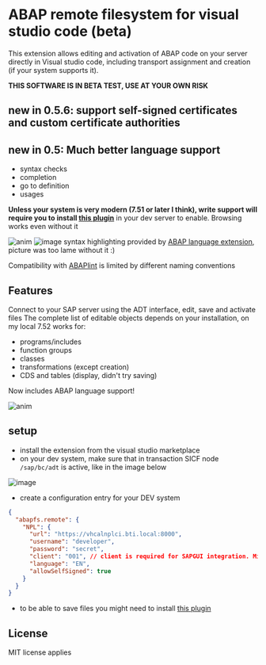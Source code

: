 # ABAP remote filesystem for visual studio code (beta)

This extension allows editing and activation of ABAP code on your server directly in Visual studio code, including transport assignment and creation (if your system supports it).

**THIS SOFTWARE IS IN BETA TEST, USE AT YOUR OWN RISK**

## new in 0.5.6: support self-signed certificates and custom certificate authorities

## new in 0.5: Much better language support

- syntax checks
- completion
- go to definition
- usages

**Unless your system is very modern (7.51 or later I think), write support will require you to install [this plugin](https://github.com/marcellourbani/abapfs_extensions)** in your dev server to enable. Browsing works even without it

![anim](https://user-images.githubusercontent.com/2453277/47482169-ae0cc300-d82d-11e8-8d19-f55dd877c166.gif)
![image](https://user-images.githubusercontent.com/2453277/47466602-dd99dc00-d7e9-11e8-97ed-28e23dfd8f90.png)
syntax highlighting provided by [ABAP language extension](https://marketplace.visualstudio.com/items?itemName=larshp.vscode-abap), picture was too lame without it :)

Compatibility with [ABAPlint](https://marketplace.visualstudio.com/items?itemName=larshp.vscode-abaplint) is limited by different naming conventions

## Features

Connect to your SAP server using the ADT interface, edit, save and activate files
The complete list of editable objects depends on your installation, on my local 7.52 works for:

- programs/includes
- function groups
- classes
- transformations (except creation)
- CDS and tables (display, didn't try saving)

Now includes ABAP language support!

![anim](https://user-images.githubusercontent.com/2453277/48232926-30a78d80-e3ab-11e8-8a12-00844431f9af.gif)

## setup

- install the extension from the visual studio marketplace
- on your dev system, make sure that in transaction SICF node `/sap/bc/adt` is active, like in the image below

![image](https://user-images.githubusercontent.com/2453277/47607084-5760de00-da13-11e8-9c51-7e04eeff4299.png)

- create a configuration entry for your DEV system

```json
{
  "abapfs.remote": {
    "NPL": {
      "url": "https://vhcalnplci.bti.local:8000",
      "username": "developer",
      "password": "secret",
      "client": "001", // client is required for SAPGUI integration. Might need more
      "language": "EN",
      "allowSelfSigned": true
    }
  }
}
```

- to be able to save files you might need to install [this plugin](https://github.com/marcellourbani/abapfs_extensions)

## License

MIT license applies
